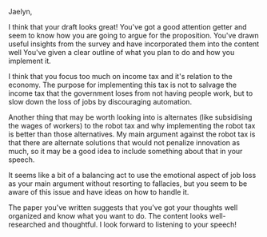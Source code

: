 Jaelyn,

I think that your draft looks great! You've got a good attention getter and seem
to know how you are going to argue for the proposition. You've drawn useful
insights from the survey and have incorporated them into the content well You've
given a clear outline of what you plan to do and how you implement it.

I think that you focus too much on income tax and it's relation to the economy.
The purpose for implementing this tax is not to salvage the income tax that the
government loses from not having people work, but to slow down the loss of jobs
by discouraging automation.

Another thing that may be worth looking into is alternates (like subsidising the
wages of workers) to the robot tax and why implementing the robot tax is better
than those alternatives. My main argument against the robot tax is that there
are alternate solutions that would not penalize innovation as much, so it may be
a good idea to include something about that in your speech.

It seems like a bit of a balancing act to use the emotional aspect of job loss
as your main argument without resorting to fallacies, but you seem to be aware
of this issue and have ideas on how to handle it.

The paper you've written suggests that you've got your thoughts well organized
and know what you want to do. The content looks well-researched and thoughtful.
I look forward to listening to your speech! 

